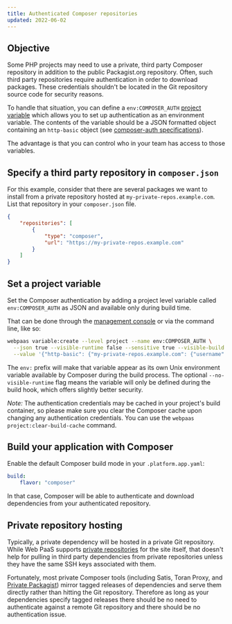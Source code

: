 ```yaml
---
title: Authenticated Composer repositories
updated: 2022-06-02
---
```


## Objective  

Some PHP projects may need to use a private, third party Composer repository in addition to the public Packagist.org repository. Often, such third party repositories require authentication in order to download packages. These credentials shouldn't be located in the Git repository source code for security reasons.

To handle that situation, you can define a `env:COMPOSER_AUTH` [project variable](/pages/web_cloud/web_paas_powered_by_platform_sh/development/development-variables#create-project-variables) which allows you to set up authentication as an environment variable. The contents of the variable should be a JSON formatted object containing an `http-basic` object (see [composer-auth specifications](https://getcomposer.org/doc/03-cli.md#composer-auth)).

The advantage is that you can control who in your team has access to those variables.

## Specify a third party repository in `composer.json`

For this example, consider that there are several packages we want to install from a private repository hosted at `my-private-repos.example.com`.  List that repository in your `composer.json` file.

```json
{
    "repositories": [
        {
            "type": "composer",
            "url": "https://my-private-repos.example.com"
        }
    ]
}
```

## Set a project variable

Set the Composer authentication by adding a project level variable called `env:COMPOSER_AUTH` as JSON and available only during build time.

That can be done through the [management console](/pages/web_cloud/web_paas_powered_by_platform_sh/administration/administration-web) or via the command line, like so:

```bash
webpaas variable:create --level project --name env:COMPOSER_AUTH \
  --json true --visible-runtime false --sensitive true --visible-build true \
  --value '{"http-basic": {"my-private-repos.example.com": {"username": "your-username", "password": "your-password"}}}'
```

The `env:` prefix will make that variable appear as its own Unix environment variable available by Composer during the build process. The optional `--no-visible-runtime` flag means the variable will only be defined during the build hook, which offers slightly better security.

*Note:* The authentication credentials may be cached in your project's build container, so please make sure you clear the Composer cache upon changing any authentication credentials. You can use the `webpaas project:clear-build-cache` command.

## Build your application with Composer

Enable the default Composer build mode in your `.platform.app.yaml`:

```yaml
build:
    flavor: "composer"
```

In that case, Composer will be able to authenticate and download dependencies from your authenticated repository.

## Private repository hosting

Typically, a private dependency will be hosted in a private Git repository.  While Web PaaS supports [private repositories](/pages/web_cloud/web_paas_powered_by_platform_sh/development/development-private-repository) for the site itself, that doesn't help for pulling in third party dependencies from private repositories unless they have the same SSH keys associated with them.

Fortunately, most private Composer tools (including Satis, Toran Proxy, and [Private Packagist](https://packagist.com/)) mirror tagged releases of dependencies and serve them directly rather than hitting the Git repository.  Therefore as long as your dependencies specify tagged releases there should be no need to authenticate against a remote Git repository and there should be no authentication issue.
